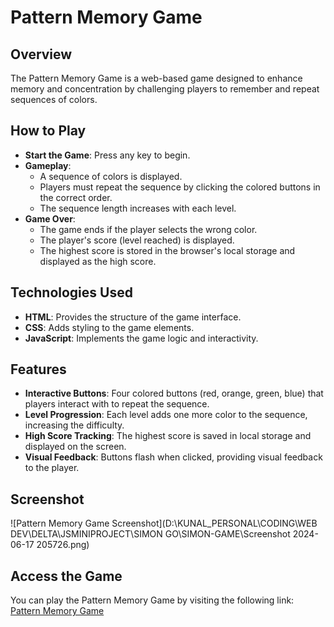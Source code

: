 # Pattern Memory Game

## Overview
The Pattern Memory Game is a web-based game designed to enhance memory and concentration by challenging players to remember and repeat sequences of colors. 

## How to Play
- **Start the Game**: Press any key to begin.
- **Gameplay**:
  - A sequence of colors is displayed.
  - Players must repeat the sequence by clicking the colored buttons in the correct order.
  - The sequence length increases with each level.
- **Game Over**:
  - The game ends if the player selects the wrong color.
  - The player's score (level reached) is displayed.
  - The highest score is stored in the browser's local storage and displayed as the high score.

## Technologies Used
- **HTML**: Provides the structure of the game interface.
- **CSS**: Adds styling to the game elements.
- **JavaScript**: Implements the game logic and interactivity.

## Features
- **Interactive Buttons**: Four colored buttons (red, orange, green, blue) that players interact with to repeat the sequence.
- **Level Progression**: Each level adds one more color to the sequence, increasing the difficulty.
- **High Score Tracking**: The highest score is saved in local storage and displayed on the screen.
- **Visual Feedback**: Buttons flash when clicked, providing visual feedback to the player.

## Screenshot
![Pattern Memory Game Screenshot](D:\KUNAL_PERSONAL\CODING\WEB DEV\DELTA\JSMINIPROJECT\SIMON GO\SIMON-GAME\Screenshot 2024-06-17 205726.png)

## Access the Game
You can play the Pattern Memory Game by visiting the following link: [Pattern Memory Game](https://kunalchoure.github.io/PATTERN-MEMORY-GAME/)
